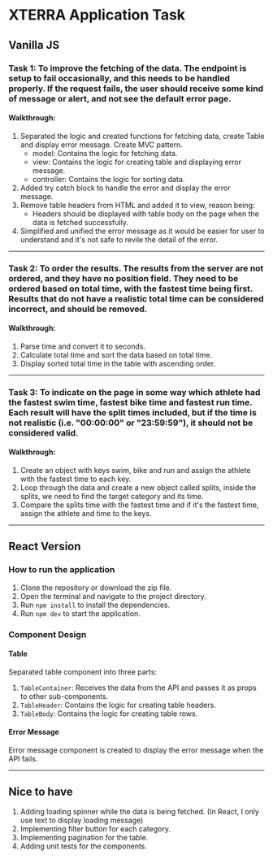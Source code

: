 # XTERRA Application Task

## Vanilla JS

### Task 1: To improve the fetching of the data. The endpoint is setup to fail occasionally, and this needs to be handled properly. If the request fails, the user should receive some kind of message or alert, and not see the default error page.

#### Walkthrough:

1. Separated the logic and created functions for fetching data, create Table and display error message. Create MVC pattern.
   - model: Contains the logic for fetching data.
   - view: Contains the logic for creating table and displaying error message.
   - controller: Contains the logic for sorting data.
2. Added try catch block to handle the error and display the error message.
3. Remove table headers from HTML and added it to view, reason being:
   - Headers should be displayed with table body on the page when the data is fetched successfully.
4. Simplified and unified the error message as it would be easier for user to understand and it's not safe to revile the detail of the error.

---

### Task 2: To order the results. The results from the server are not ordered, and they have no position field. They need to be ordered based on total time, with the fastest time being first. Results that do not have a realistic total time can be considered incorrect, and should be removed.

#### Walkthrough:

1. Parse time and convert it to seconds.
2. Calculate total time and sort the data based on total time.
3. Display sorted total time in the table with ascending order.

---

### Task 3: To indicate on the page in some way which athlete had the fastest swim time, fastest bike time and fastest run time. Each result will have the split times included, but if the time is not realistic (i.e. "00:00:00" or "23:59:59"), it should not be considered valid.

#### Walkthrough:

1. Create an object with keys swim, bike and run and assign the athlete with the fastest time to each key.
2. Loop through the data and create a new object called splits, inside the splits, we need to find the target category and its time.
3. Compare the splits time with the fastest time and if it's the fastest time, assign the athlete and time to the keys.

---

## React Version

### How to run the application

1. Clone the repository or download the zip file.
2. Open the terminal and navigate to the project directory.
3. Run `npm install` to install the dependencies.
4. Run `npm dev` to start the application.

### Component Design

#### Table

Separated table component into three parts:

1. `TableContainer`: Receives the data from the API and passes it as props to other sub-components.
2. `TableHeader`: Contains the logic for creating table headers.
3. `TableBody`: Contains the logic for creating table rows.

#### Error Message

Error message component is created to display the error message when the API fails.

---

## Nice to have

1. Adding loading spinner while the data is being fetched. (In React, I only use text to display loading message)
2. Implementing filter button for each category.
3. Implementing pagination for the table.
4. Adding unit tests for the components.
